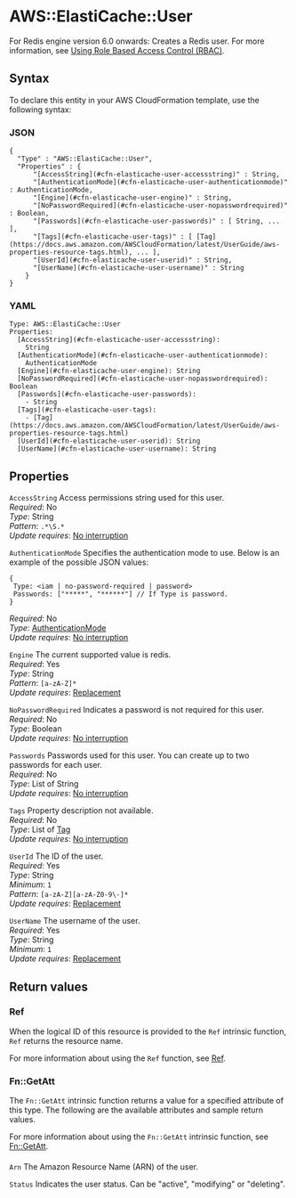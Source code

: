 # AWS::ElastiCache::User<a name="aws-resource-elasticache-user"></a>

For Redis engine version 6\.0 onwards: Creates a Redis user\. For more information, see [Using Role Based Access Control \(RBAC\)](https://docs.aws.amazon.com/AmazonElastiCache/latest/red-ug/Clusters.RBAC.html)\.

## Syntax<a name="aws-resource-elasticache-user-syntax"></a>

To declare this entity in your AWS CloudFormation template, use the following syntax:

### JSON<a name="aws-resource-elasticache-user-syntax.json"></a>

```
{
  "Type" : "AWS::ElastiCache::User",
  "Properties" : {
      "[AccessString](#cfn-elasticache-user-accessstring)" : String,
      "[AuthenticationMode](#cfn-elasticache-user-authenticationmode)" : AuthenticationMode,
      "[Engine](#cfn-elasticache-user-engine)" : String,
      "[NoPasswordRequired](#cfn-elasticache-user-nopasswordrequired)" : Boolean,
      "[Passwords](#cfn-elasticache-user-passwords)" : [ String, ... ],
      "[Tags](#cfn-elasticache-user-tags)" : [ [Tag](https://docs.aws.amazon.com/AWSCloudFormation/latest/UserGuide/aws-properties-resource-tags.html), ... ],
      "[UserId](#cfn-elasticache-user-userid)" : String,
      "[UserName](#cfn-elasticache-user-username)" : String
    }
}
```

### YAML<a name="aws-resource-elasticache-user-syntax.yaml"></a>

```
Type: AWS::ElastiCache::User
Properties:
  [AccessString](#cfn-elasticache-user-accessstring):
    String
  [AuthenticationMode](#cfn-elasticache-user-authenticationmode):
    AuthenticationMode
  [Engine](#cfn-elasticache-user-engine): String
  [NoPasswordRequired](#cfn-elasticache-user-nopasswordrequired): Boolean
  [Passwords](#cfn-elasticache-user-passwords):
    - String
  [Tags](#cfn-elasticache-user-tags):
    - [Tag](https://docs.aws.amazon.com/AWSCloudFormation/latest/UserGuide/aws-properties-resource-tags.html)
  [UserId](#cfn-elasticache-user-userid): String
  [UserName](#cfn-elasticache-user-username): String
```

## Properties<a name="aws-resource-elasticache-user-properties"></a>

`AccessString` <a name="cfn-elasticache-user-accessstring"></a>
Access permissions string used for this user\.  
_Required_: No  
_Type_: String  
_Pattern_: `.*\S.*`  
_Update requires_: [No interruption](https://docs.aws.amazon.com/AWSCloudFormation/latest/UserGuide/using-cfn-updating-stacks-update-behaviors.html#update-no-interrupt)

`AuthenticationMode` <a name="cfn-elasticache-user-authenticationmode"></a>
Specifies the authentication mode to use\. Below is an example of the possible JSON values:

```
{
 Type: <iam | no-password-required | password>
 Passwords: ["*****", "******"] // If Type is password.
}
```

_Required_: No  
_Type_: [AuthenticationMode](aws-properties-elasticache-user-authenticationmode.md)  
_Update requires_: [No interruption](https://docs.aws.amazon.com/AWSCloudFormation/latest/UserGuide/using-cfn-updating-stacks-update-behaviors.html#update-no-interrupt)

`Engine` <a name="cfn-elasticache-user-engine"></a>
The current supported value is redis\.  
_Required_: Yes  
_Type_: String  
_Pattern_: `[a-zA-Z]*`  
_Update requires_: [Replacement](https://docs.aws.amazon.com/AWSCloudFormation/latest/UserGuide/using-cfn-updating-stacks-update-behaviors.html#update-replacement)

`NoPasswordRequired` <a name="cfn-elasticache-user-nopasswordrequired"></a>
Indicates a password is not required for this user\.  
_Required_: No  
_Type_: Boolean  
_Update requires_: [No interruption](https://docs.aws.amazon.com/AWSCloudFormation/latest/UserGuide/using-cfn-updating-stacks-update-behaviors.html#update-no-interrupt)

`Passwords` <a name="cfn-elasticache-user-passwords"></a>
Passwords used for this user\. You can create up to two passwords for each user\.  
_Required_: No  
_Type_: List of String  
_Update requires_: [No interruption](https://docs.aws.amazon.com/AWSCloudFormation/latest/UserGuide/using-cfn-updating-stacks-update-behaviors.html#update-no-interrupt)

`Tags` <a name="cfn-elasticache-user-tags"></a>
Property description not available\.  
_Required_: No  
_Type_: List of [Tag](https://docs.aws.amazon.com/AWSCloudFormation/latest/UserGuide/aws-properties-resource-tags.html)  
_Update requires_: [No interruption](https://docs.aws.amazon.com/AWSCloudFormation/latest/UserGuide/using-cfn-updating-stacks-update-behaviors.html#update-no-interrupt)

`UserId` <a name="cfn-elasticache-user-userid"></a>
The ID of the user\.  
_Required_: Yes  
_Type_: String  
_Minimum_: `1`  
_Pattern_: `[a-zA-Z][a-zA-Z0-9\-]*`  
_Update requires_: [Replacement](https://docs.aws.amazon.com/AWSCloudFormation/latest/UserGuide/using-cfn-updating-stacks-update-behaviors.html#update-replacement)

`UserName` <a name="cfn-elasticache-user-username"></a>
The username of the user\.  
_Required_: Yes  
_Type_: String  
_Minimum_: `1`  
_Update requires_: [Replacement](https://docs.aws.amazon.com/AWSCloudFormation/latest/UserGuide/using-cfn-updating-stacks-update-behaviors.html#update-replacement)

## Return values<a name="aws-resource-elasticache-user-return-values"></a>

### Ref<a name="aws-resource-elasticache-user-return-values-ref"></a>

When the logical ID of this resource is provided to the `Ref` intrinsic function, `Ref` returns the resource name\.

For more information about using the `Ref` function, see [Ref](https://docs.aws.amazon.com/AWSCloudFormation/latest/UserGuide/intrinsic-function-reference-ref.html)\.

### Fn::GetAtt<a name="aws-resource-elasticache-user-return-values-fn--getatt"></a>

The `Fn::GetAtt` intrinsic function returns a value for a specified attribute of this type\. The following are the available attributes and sample return values\.

For more information about using the `Fn::GetAtt` intrinsic function, see [Fn::GetAtt](https://docs.aws.amazon.com/AWSCloudFormation/latest/UserGuide/intrinsic-function-reference-getatt.html)\.

#### <a name="aws-resource-elasticache-user-return-values-fn--getatt-fn--getatt"></a>

`Arn` <a name="Arn-fn::getatt"></a>
The Amazon Resource Name \(ARN\) of the user\.

`Status` <a name="Status-fn::getatt"></a>
Indicates the user status\. Can be "active", "modifying" or "deleting"\.
